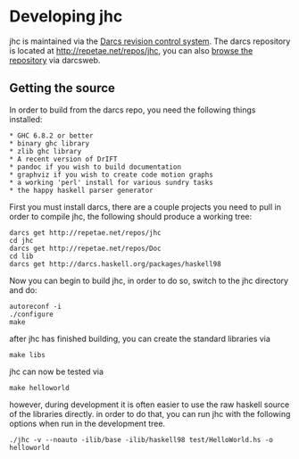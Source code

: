 Developing jhc
==============

jhc is maintained via the [Darcs revision control system](http://darcs.net/).
The darcs repository is located at <http://repetae.net/repos/jhc>, you can also
[browse the repository](http://repetae.net/dw/darcsweb.cgi?r=jhc;a=summary) via
darcsweb.


Getting the source
------------------

In order to build from the darcs repo, you need the following things installed:

    * GHC 6.8.2 or better
    * binary ghc library
    * zlib ghc library
    * A recent version of DrIFT
    * pandoc if you wish to build documentation
    * graphviz if you wish to create code motion graphs
    * a working 'perl' install for various sundry tasks
    * the happy haskell parser generator

First you must install darcs, there are a couple projects you need to pull in order to compile jhc, the following should produce a working tree:

    darcs get http://repetae.net/repos/jhc
    cd jhc
    darcs get http://repetae.net/repos/Doc
    cd lib
    darcs get http://darcs.haskell.org/packages/haskell98

Now you can begin to build jhc, in order to do so, switch to the jhc directory and do:

    autoreconf -i
    ./configure
    make

after jhc has finished building, you can create the standard libraries via

    make libs

jhc can now be tested via

    make helloworld

however, during development it is often easier to use the raw haskell source of the libraries directly. in order to do that, you can run jhc with the following options when run in the development tree.

    ./jhc -v --noauto -ilib/base -ilib/haskell98 test/HelloWorld.hs -o helloworld

